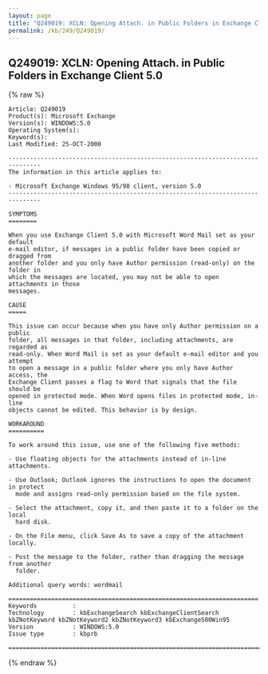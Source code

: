 ```yaml
---
layout: page
title: "Q249019: XCLN: Opening Attach. in Public Folders in Exchange Client 5.0"
permalink: /kb/249/Q249019/
---
```


## Q249019: XCLN: Opening Attach. in Public Folders in Exchange Client 5.0

{% raw %}

	Article: Q249019
	Product(s): Microsoft Exchange
	Version(s): WINDOWS:5.0
	Operating System(s): 
	Keyword(s): 
	Last Modified: 25-OCT-2000
	
	-------------------------------------------------------------------------------
	The information in this article applies to:
	
	- Microsoft Exchange Windows 95/98 client, version 5.0 
	-------------------------------------------------------------------------------
	
	SYMPTOMS
	========
	
	When you use Exchange Client 5.0 with Microsoft Word Mail set as your default
	e-mail editor, if messages in a public folder have been copied or dragged from
	another folder and you only have Author permission (read-only) on the folder in
	which the messages are located, you may not be able to open attachments in those
	messages.
	
	CAUSE
	=====
	
	This issue can occur because when you have only Author permission on a public
	folder, all messages in that folder, including attachments, are regarded as
	read-only. When Word Mail is set as your default e-mail editor and you attempt
	to open a message in a public folder where you only have Author access, the
	Exchange Client passes a flag to Word that signals that the file should be
	opened in protected mode. When Word opens files in protected mode, in-line
	objects cannot be edited. This behavior is by design.
	
	WORKAROUND
	==========
	
	To work around this issue, use one of the following five methods:
	
	- Use floating objects for the attachments instead of in-line attachments.
	
	- Use Outlook; Outlook ignores the instructions to open the document in protect
	  mode and assigns read-only permission based on the file system.
	
	- Select the attachment, copy it, and then paste it to a folder on the local
	  hard disk.
	
	- On the File menu, click Save As to save a copy of the attachment locally.
	
	- Post the message to the folder, rather than dragging the message from another
	  folder.
	
	Additional query words: wordmail
	
	======================================================================
	Keywords          :  
	Technology        : kbExchangeSearch kbExchangeClientSearch kbZNotKeyword kbZNotKeyword2 kbZNotKeyword3 kbExchange500Win95
	Version           : WINDOWS:5.0
	Issue type        : kbprb
	
	=============================================================================
	

{% endraw %}
